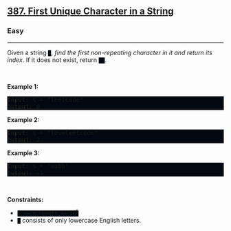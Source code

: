 <h2><a href="https://leetcode.com/problems/first-unique-character-in-a-string/">387. First Unique Character in a String</a></h2><h3>Easy</h3><hr><div><p>Given a string <code style="background: rgb(0, 9, 15) !important;">s</code>, <em>find the first non-repeating character in it and return its index</em>. If it does not exist, return <code style="background: rgb(0, 9, 15) !important;">-1</code>.</p>

<p>&nbsp;</p>
<p><strong class="example">Example 1:</strong></p>
<pre style="background: rgb(0, 9, 15) !important;"><strong>Input:</strong> s = "leetcode"
<strong>Output:</strong> 0
</pre><p><strong class="example">Example 2:</strong></p>
<pre style="background: rgb(0, 9, 15) !important;"><strong>Input:</strong> s = "loveleetcode"
<strong>Output:</strong> 2
</pre><p><strong class="example">Example 3:</strong></p>
<pre style="background: rgb(0, 9, 15) !important;"><strong>Input:</strong> s = "aabb"
<strong>Output:</strong> -1
</pre>
<p>&nbsp;</p>
<p><strong>Constraints:</strong></p>

<ul>
	<li><code style="background: rgb(0, 9, 15) !important;">1 &lt;= s.length &lt;= 10<sup>5</sup></code></li>
	<li><code style="background: rgb(0, 9, 15) !important;">s</code> consists of only lowercase English letters.</li>
</ul>
</div>